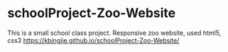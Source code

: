 # schoolProject-Zoo-Website
This is a small school class project.
Responsive zoo website, used html5, css3
https://kbingjie.github.io/schoolProject-Zoo-Website/
